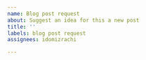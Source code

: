 ```yaml
---
name: Blog post request
about: Suggest an idea for this a new post
title: ''
labels: blog post request
assignees: idomizrachi

---
```



